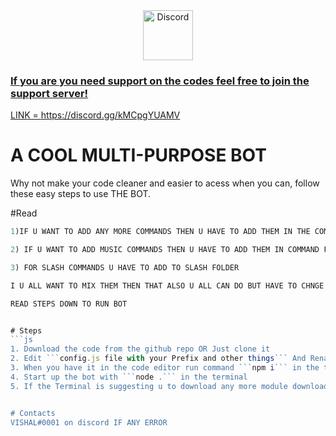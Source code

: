 <div align="center">
  <a href="https://discord.gg/kMCpgYUAMV">
    <img src="https://user-images.githubusercontent.com/59381835/92191514-d649ad80-ee18-11ea-9bc4-e95c7a122a99.png" alt="Discord" width="80"/>
  
</div>

### If you are you need support on the codes feel free to join the support server!
  LINK = https://discord.gg/kMCpgYUAMV


# A COOL MULTI-PURPOSE BOT
Why not make your code cleaner and easier to acess when you can, follow these easy steps to use THE BOT.

#Read
```js
1)IF U WANT TO ADD ANY MORE COMMANDS THEN U HAVE TO ADD THEM IN THE COMMANDSS Folder 

2) IF U WANT TO ADD MUSIC COMMANDS THEN U HAVE TO ADD THEM IN COMMAND FOLDER 

3) FOR SLASH COMMANDS U HAVE TO ADD TO SLASH FOLDER 

I U ALL WANT TO MIX THEM THEN THAT ALSO U ALL CAN DO BUT HAVE TO CHNGE SOME LINES FOR THAT CONTACT ME ON MY DISCORD SETVER 

READ STEPS DOWN TO RUN BOT


# Steps
```js
1. Download the code from the github repo OR Just clone it
2. Edit ```config.js file with your Prefix and other things``` And Rename the ```.env.example``` => to ```.env``` Then Edit The file
3. When you have it in the code editor run command ```npm i``` in the terminal.
4. Start up the bot with ```node .``` in the terminal 
5. If the Terminal is suggesting u to download any more module download by ```npm i <name of the module```


# Contacts
VISHAL#0001 on discord IF ANY ERROR

